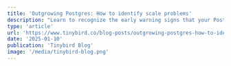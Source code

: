 ```yaml
---
title: 'Outgrowing Postgres: How to identify scale problems'
description: "Learn to recognize the early warning signs that your Postgres database is approaching its limits and when it's time to consider scaling strategies."
type: 'article'
url: 'https://www.tinybird.co/blog-posts/outgrowing-postgres-how-to-identify-scale-problems'
date: '2025-01-10'
publication: 'Tinybird Blog'
image: '/media/tinybird-blog.png'
---
```

